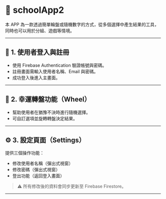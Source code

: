 # 📱 schoolApp2

本 APP 為一款透過簡單輪盤或隨機數字的方式，從多個選擇中產生結果的工具，  
同時也可以用於分組、遊戲等情境。

---

## 🔐 1. 使用者登入與註冊

- 使用 Firebase Authentication 驗證帳號與密碼。  
- 註冊畫面需輸入使用者名稱、Email 與密碼。  
- 成功登入後進入主畫面。

---

## 🎡 2. 幸運轉盤功能（Wheel）

- 幫助使用者在猶豫不決時進行隨機選擇。  
- 可自訂選項並旋轉轉盤決定結果。

---

## ⚙️ 3. 設定頁面（Settings）

提供三個操作功能：

- 修改使用者名稱（彈出式視窗）  
- 修改密碼（彈出式視窗）  
- 登出功能（返回登入畫面）  

> ⚠️ 所有修改後的資料會同步更新至 Firebase Firestore。

---
